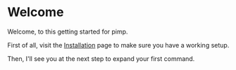 # Welcome

Welcome, to this getting started for pimp.

First of all, visit the [Installation](../installation.md) page to make sure you have a working setup.

Then, I'll see you at the next step to expand your first command.

